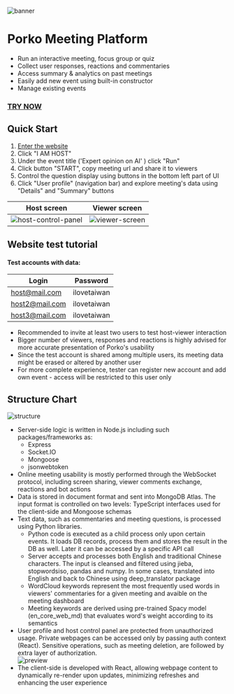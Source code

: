 ![banner](https://i.imgur.com/y0WEtMM.png)
# Porko Meeting Platform 
* Run an interactive meeting, focus group or quiz
* Collect user responses, reactions and commentaries
* Access summary & analytics on past meetings
* Easily add new event using built-in constructor
* Manage existing events
### [TRY NOW](https://cerealsdwarf.online/)

## Quick Start 

1. [Enter the website](https://cerealsdwarf.online/)
2. Click "I AM HOST"
3. Under the event title ('Expert opinion on AI' ) click "Run" 
4. Click button "START", copy meeting url and share it to viewers
5. Control the question display using buttons in the bottom left part of UI 
6. Click "User profile" (navigation bar) and explore meeting's
data using "Details" and "Summary" buttons 

Host screen | Viewer screen
:-------------------------:|:-------------------------:
![host-control-panel](https://i.imgur.com/3C5d0WW.gif) | ![viewer-screen](https://i.imgur.com/5fwAg0y.gif)

## Website test tutorial

#### Test accounts with data:
| Login         | Password      | 
| ------------- |:-------------:| 
| host@mail.com | ilovetaiwan   | 
| host2@mail.com| ilovetaiwan   |
| host3@mail.com| ilovetaiwan   |

+ Recommended to invite at least two users to test host-viewer interaction
+ Bigger number of viewers, responses and reactions is highly advised for more accurate presentation of Porko's usability  
+ Since the test account is shared among multiple users, its 
meeting data might be erased or altered by another user 
+ For more complete experience, tester can register new account and add own event - access will be restricted to this user only

## Structure Chart

![structure](https://i.imgur.com/wPmJ1DP.png)

* Server-side logic is written in Node.js including such packages/frameworks as: 
  * Express 
  * Socket.IO
  * Mongoose
  * jsonwebtoken
* Online meeting usability is mostly performed through the WebSocket protocol, including screen sharing, viewer comments exchange, reactions and bot actions
* Data is stored in document format and sent into MongoDB Atlas. The input format is controlled on two levels: TypeScript interfaces used for the client-side and Mongoose schemas
* Text data, such as commentaries and meeting questions, is processed using Python libraries.
  * Python code is executed as a child process only upon certain events. It loads DB records, process them and stores the result in the DB as well. Later it can be accessed by a specific API call
  * Server accepts and processes both English and traditional Chinese characters. The input is cleansed and filtered using jieba, stopwordsiso, pandas and numpy. In some cases, translated into English and back to Chinese using deep_translator package
  * WordCloud keywords represent the most frequently used words in viewers' commentaries for a given meeting and avaible on the meeting dashboard
  * Meeting keywords are derived using pre-trained Spacy model (en_core_web_md) that evaluates word's weight according to its semantics
* User profile and host control panel are protected from unauthorized usage. Private webpages can be accessed only by passing auth context (React). Sensitive operations, such as meeting deletion, are followed by extra layer of authorization.  
![preview](https://i.imgur.com/fiWqrlx.png)
* The client-side is developed with React, allowing webpage content to dynamically re-render upon updates, minimizing refreshes and enhancing the user experience